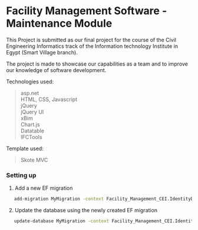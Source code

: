 # Facility Management Software - Maintenance Module

This Project is submitted as our final project for the course of the Civil Engineering Informatics track of the Information technology Institute in Egypt (Smart Village branch).

The project is made to showcase our capabilities as a team and to improve our knowledge of software development.

Technologies used:

> asp.net<br>
> HTML, CSS, Javascript<br>
> jQuery<br>
> jQuery UI<br>
> xBim<br>
> Chart.js<br>
> Datatable<br>
> IFCTools<br>


Template used:

> Skote MVC <br>

### Setting up

1. Add a new EF migration 

```sh
   add-migration MyMigration -context Facility_Management_CEI.IdentityDb.ApplicationDBContext
   ```
   
2. Update the database using the newly created EF migration 

```sh
   update-database MyMigration -context Facility_Management_CEI.IdentityDb.ApplicationDBContext
   ```